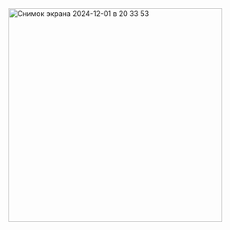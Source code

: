 <img width="425" alt="Снимок экрана 2024-12-01 в 20 33 53" src="https://github.com/user-attachments/assets/0aebf37c-e274-4856-9e77-25e406397eda">
